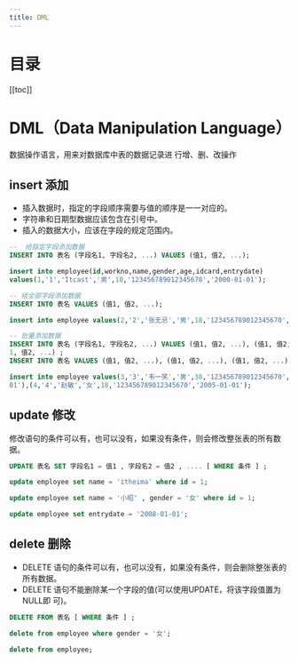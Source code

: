 ```yaml
---
title: DML
---
```

# 目录
[[toc]]
# DML（Data Manipulation Language）

数据操作语言，用来对数据库中表的数据记录进 行增、删、改操作

## insert 添加

-  插入数据时，指定的字段顺序需要与值的顺序是一一对应的。  
-  字符串和日期型数据应该包含在引号中。  
-  插入的数据大小，应该在字段的规定范围内。  

~~~sql
--  给指定字段添加数据
INSERT INTO 表名 (字段名1, 字段名2, ...) VALUES (值1, 值2, ...);

insert into employee(id,workno,name,gender,age,idcard,entrydate)
values(1,'1','Itcast','男',10,'123456789012345678','2000-01-01');

-- 给全部字段添加数据
INSERT INTO 表名 VALUES (值1, 值2, ...);

insert into employee values(2,'2','张无忌','男',18,'123456789012345670','2005-01-01');

-- 批量添加数据
INSERT INTO 表名 (字段名1, 字段名2, ...) VALUES (值1, 值2, ...), (值1, 值2, ...), (值
1, 值2, ...) ;
INSERT INTO 表名 VALUES (值1, 值2, ...), (值1, 值2, ...), (值1, 值2, ...) ;

insert into employee values(3,'3','韦一笑','男',38,'123456789012345670','2005-01-
01'),(4,'4','赵敏','女',18,'123456789012345670','2005-01-01');
~~~

## update 修改

修改语句的条件可以有，也可以没有，如果没有条件，则会修改整张表的所有数据。  

~~~sql
UPDATE 表名 SET 字段名1 = 值1 , 字段名2 = 值2 , .... [ WHERE 条件 ] ;

update employee set name = 'itheima' where id = 1;

update employee set name = '小昭' , gender = '女' where id = 1;

update employee set entrydate = '2008-01-01';
~~~

## delete 删除

-  DELETE 语句的条件可以有，也可以没有，如果没有条件，则会删除整张表的所有数据。  
-  DELETE 语句不能删除某一个字段的值(可以使用UPDATE，将该字段值置为NULL即 可)。  

~~~sql
DELETE FROM 表名 [ WHERE 条件 ] ;

delete from employee where gender = '女';

delete from employee;
~~~

